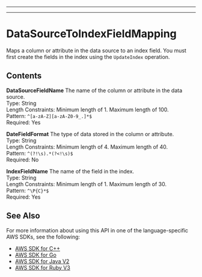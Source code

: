 --------

--------

# DataSourceToIndexFieldMapping<a name="API_DataSourceToIndexFieldMapping"></a>

Maps a column or attribute in the data source to an index field\. You must first create the fields in the index using the `UpdateIndex` operation\.

## Contents<a name="API_DataSourceToIndexFieldMapping_Contents"></a>

 **DataSourceFieldName**   <a name="Kendra-Type-DataSourceToIndexFieldMapping-DataSourceFieldName"></a>
The name of the column or attribute in the data source\.  
Type: String  
Length Constraints: Minimum length of 1\. Maximum length of 100\.  
Pattern: `^[a-zA-Z][a-zA-Z0-9_.]*$`   
Required: Yes

 **DateFieldFormat**   <a name="Kendra-Type-DataSourceToIndexFieldMapping-DateFieldFormat"></a>
The type of data stored in the column or attribute\.  
Type: String  
Length Constraints: Minimum length of 4\. Maximum length of 40\.  
Pattern: `^(?!\s).*(?<!\s)$`   
Required: No

 **IndexFieldName**   <a name="Kendra-Type-DataSourceToIndexFieldMapping-IndexFieldName"></a>
The name of the field in the index\.  
Type: String  
Length Constraints: Minimum length of 1\. Maximum length of 30\.  
Pattern: `^\P{C}*$`   
Required: Yes

## See Also<a name="API_DataSourceToIndexFieldMapping_SeeAlso"></a>

For more information about using this API in one of the language\-specific AWS SDKs, see the following:
+  [AWS SDK for C\+\+](https://docs.aws.amazon.com/goto/SdkForCpp/kendra-2019-02-03/DataSourceToIndexFieldMapping) 
+  [AWS SDK for Go](https://docs.aws.amazon.com/goto/SdkForGoV1/kendra-2019-02-03/DataSourceToIndexFieldMapping) 
+  [AWS SDK for Java V2](https://docs.aws.amazon.com/goto/SdkForJavaV2/kendra-2019-02-03/DataSourceToIndexFieldMapping) 
+  [AWS SDK for Ruby V3](https://docs.aws.amazon.com/goto/SdkForRubyV3/kendra-2019-02-03/DataSourceToIndexFieldMapping) 